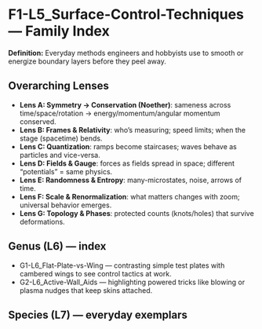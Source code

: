 # F1-L5_Surface-Control-Techniques — Family Index
**Definition:** Everyday methods engineers and hobbyists use to smooth or energize boundary layers before they peel away.
## Overarching Lenses

- **Lens A: Symmetry -> Conservation (Noether)**: sameness across time/space/rotation → energy/momentum/angular momentum conserved.
- **Lens B: Frames & Relativity**: who’s measuring; speed limits; when the stage (spacetime) bends.
- **Lens C: Quantization**: ramps become staircases; waves behave as particles and vice-versa.
- **Lens D: Fields & Gauge**: forces as fields spread in space; different “potentials” = same physics.
- **Lens E: Randomness & Entropy**: many-microstates, noise, arrows of time.
- **Lens F: Scale & Renormalization**: what matters changes with zoom; universal behavior emerges.
- **Lens G: Topology & Phases**: protected counts (knots/holes) that survive deformations.

## Genus (L6) — index
- G1-L6_Flat-Plate-vs-Wing — contrasting simple test plates with cambered wings to see control tactics at work.
- G2-L6_Active-Wall_Aids — highlighting powered tricks like blowing or plasma nudges that keep skins attached.

## Species (L7) — everyday exemplars
